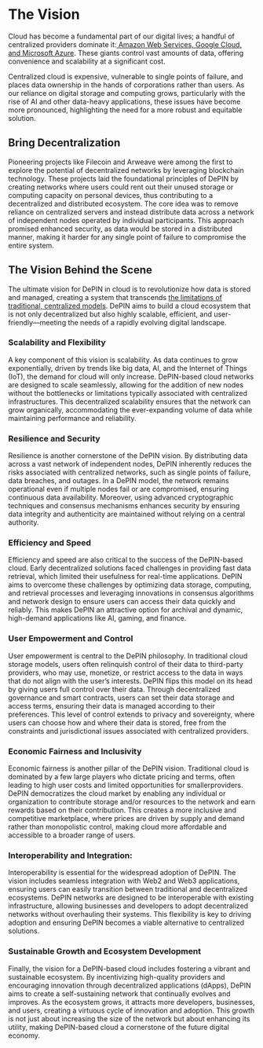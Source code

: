 # The Vision

Cloud has become a fundamental part of our digital lives; a handful of centralized providers dominate it:[ Amazon Web Services, Google Cloud, and Microsoft Azure](../depin-and-cloud-storage/titans-of-the-market.md). These giants control vast amounts of data, offering convenience and scalability at a significant cost.&#x20;

Centralized cloud is expensive, vulnerable to single points of failure, and places data ownership in the hands of corporations rather than users. As our reliance on digital storage and computing grows, particularly with the rise of AI and other data-heavy applications, these issues have become more pronounced, highlighting the need for a more robust and equitable solution.

## Bring Decentralization

Pioneering projects like Filecoin and Arweave were among the first to explore the potential of decentralized networks by leveraging blockchain technology. These projects laid the foundational principles of DePIN by creating networks where users could rent out their unused storage or computing capacity on personal devices, thus contributing to a decentralized and distributed ecosystem. The core idea was to remove reliance on centralized servers and instead distribute data across a network of independent nodes operated by individual participants. This approach promised enhanced security, as data would be stored in a distributed manner, making it harder for any single point of failure to compromise the entire system.

## The Vision Behind the Scene

The ultimate vision for DePIN in cloud is to revolutionize how data is stored and managed, creating a system that transcends [the limitations of traditional, centralized models](../depin-and-cloud-storage/navigating-the-challenges.md). DePIN aims to build a cloud ecosystem that is not only decentralized but also highly scalable, efficient, and user-friendly—meeting the needs of a rapidly evolving digital landscape.

### **Scalability and Flexibility**

A key component of this vision is scalability. As data continues to grow exponentially, driven by trends like big data, AI, and the Internet of Things (IoT), the demand for cloud will only increase. DePIN-based cloud networks are designed to scale seamlessly, allowing for the addition of new nodes without the bottlenecks or limitations typically associated with centralized infrastructures. This decentralized scalability ensures that the network can grow organically, accommodating the ever-expanding volume of data while maintaining performance and reliability.

### **Resilience and Security**

Resilience is another cornerstone of the DePIN vision. By distributing data across a vast network of independent nodes, DePIN inherently reduces the risks associated with centralized networks, such as single points of failure, data breaches, and outages. In a DePIN model, the network remains operational even if multiple nodes fail or are compromised, ensuring continuous data availability. Moreover, using advanced cryptographic techniques and consensus mechanisms enhances security by ensuring data integrity and authenticity are maintained without relying on a central authority.

### **Efficiency and Speed**

Efficiency and speed are also critical to the success of the DePIN-based cloud. Early decentralized solutions faced challenges in providing fast data retrieval, which limited their usefulness for real-time applications. DePIN aims to overcome these challenges by optimizing data storage, computing, and retrieval processes and leveraging innovations in consensus algorithms and network design to ensure users can access their data quickly and reliably. This makes DePIN an attractive option for archival and dynamic, high-demand applications like AI, gaming, and finance.

### **User Empowerment and Control**

User empowerment is central to the DePIN philosophy. In traditional cloud storage models, users often relinquish control of their data to third-party providers, who may use, monetize, or restrict access to the data in ways that do not align with the user’s interests. DePIN flips this model on its head by giving users full control over their data. Through decentralized governance and smart contracts, users can set their data storage and access terms, ensuring their data is managed according to their preferences. This level of control extends to privacy and sovereignty, where users can choose how and where their data is stored, free from the constraints and jurisdictional issues associated with centralized providers.

### **Economic Fairness and Inclusivity**

Economic fairness is another pillar of the DePIN vision. Traditional cloud is dominated by a few large players who dictate pricing and terms, often leading to high user costs and limited opportunities for smallerproviders. DePIN democratizes the cloud market by enabling any individual or organization to contribute storage and/or resources to the network and earn rewards based on their contribution. This creates a more inclusive and competitive marketplace, where prices are driven by supply and demand rather than monopolistic control, making cloud more affordable and accessible to a broader range of users.

### **Interoperability and Integration:**

Interoperability is essential for the widespread adoption of DePIN. The vision includes seamless integration with Web2 and Web3 applications, ensuring users can easily transition between traditional and decentralized ecosystems. DePIN networks are designed to be interoperable with existing infrastructure, allowing businesses and developers to adopt decentralized networks without overhauling their systems. This flexibility is key to driving adoption and ensuring DePIN becomes a viable alternative to centralized solutions.

### **Sustainable Growth and Ecosystem Development**

Finally, the vision for a DePIN-based cloud includes fostering a vibrant and sustainable ecosystem. By incentivizing high-quality providers and encouraging innovation through decentralized applications (dApps), DePIN aims to create a self-sustaining network that continually evolves and improves. As the ecosystem grows, it attracts more developers, businesses, and users, creating a virtuous cycle of innovation and adoption. This growth is not just about increasing the size of the network but about enhancing its utility, making DePIN-based cloud a cornerstone of the future digital economy.

